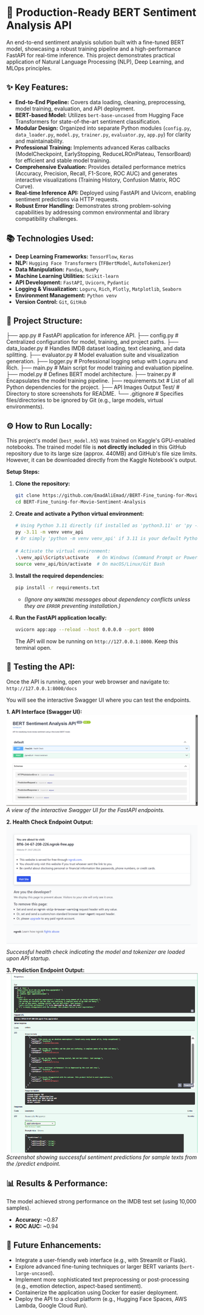 # 🚀 Production-Ready BERT Sentiment Analysis API

An end-to-end sentiment analysis solution built with a fine-tuned BERT model, showcasing a robust training pipeline and a high-performance FastAPI for real-time inference. This project demonstrates practical application of Natural Language Processing (NLP), Deep Learning, and MLOps principles.

## ✨ Key Features:

*   **End-to-End Pipeline:** Covers data loading, cleaning, preprocessing, model training, evaluation, and API deployment.
*   **BERT-based Model:** Utilizes `bert-base-uncased` from Hugging Face Transformers for state-of-the-art sentiment classification.
*   **Modular Design:** Organized into separate Python modules (`config.py`, `data_loader.py`, `model.py`, `trainer.py`, `evaluator.py`, `app.py`) for clarity and maintainability.
*   **Professional Training:** Implements advanced Keras callbacks (ModelCheckpoint, EarlyStopping, ReduceLROnPlateau, TensorBoard) for efficient and stable model training.
*   **Comprehensive Evaluation:** Provides detailed performance metrics (Accuracy, Precision, Recall, F1-Score, ROC AUC) and generates interactive visualizations (Training History, Confusion Matrix, ROC Curve).
*   **Real-time Inference API:** Deployed using FastAPI and Uvicorn, enabling sentiment predictions via HTTP requests.
*   **Robust Error Handling:** Demonstrates strong problem-solving capabilities by addressing common environmental and library compatibility challenges.

## 📚 Technologies Used:

*   **Deep Learning Frameworks:** `TensorFlow`, `Keras`
*   **NLP:** `Hugging Face Transformers` (`TFBertModel`, `AutoTokenizer`)
*   **Data Manipulation:** `Pandas`, `NumPy`
*   **Machine Learning Utilities:** `Scikit-learn`
*   **API Development:** `FastAPI`, `Uvicorn`, `Pydantic`
*   **Logging & Visualization:** `Loguru`, `Rich`, `Plotly`, `Matplotlib`, `Seaborn`
*   **Environment Management:** `Python venv`
*   **Version Control:** `Git`, `GitHub`

## 📂 Project Structure:

├── app.py                       # FastAPI application for inference API.
├── config.py                    # Centralized configuration for model, training, and project paths.
├── data_loader.py               # Handles IMDB dataset loading, text cleaning, and data splitting.
├── evaluator.py                 # Model evaluation suite and visualization generation.
├── logger.py                    # Professional logging setup with Loguru and Rich.
├── main.py                      # Main script for model training and evaluation pipeline.
├── model.py                     # Defines BERT model architecture.
├── trainer.py                   # Encapsulates the model training pipeline.
├── requirements.txt             # List of all Python dependencies for the project.
├── API Images Output Test/      # Directory to store screenshots for README.
└── .gitignore                   # Specifies files/directories to be ignored by Git (e.g., large models, virtual environments).


## ⚙️ How to Run Locally:

This project's model (`best_model.h5`) was trained on Kaggle's GPU-enabled notebooks. The trained model file is **not directly included** in this GitHub repository due to its large size (approx. 440MB) and GitHub's file size limits. However, it can be downloaded directly from the Kaggle Notebook's output.



**Setup Steps:**

1.  **Clone the repository:**
    ```bash
    git clone https://github.com/EmadAliEmad//BERT-Fine_tuning-for-Movie-Sentiment-Analysis.git
    cd BERT-Fine_tuning-for-Movie-Sentiment-Analysis
    ```

2.  **Create and activate a Python virtual environment:**
    ```bash
    # Using Python 3.11 directly (if installed as 'python3.11' or 'py -3.11')
    py -3.11 -m venv venv_api 
    # Or simply 'python -m venv venv_api' if 3.11 is your default Python.
    
    # Activate the virtual environment:
    .\venv_api\Scripts\activate   # On Windows (Command Prompt or PowerShell)
    source venv_api/bin/activate  # On macOS/Linux/Git Bash
    ```

3.  **Install the required dependencies:**
    ```bash
    pip install -r requirements.txt
    ```
    *   *(Ignore any `WARNING` messages about dependency conflicts unless they are `ERROR` preventing installation.)*

4.  **Run the FastAPI application locally:**
    ```bash
    uvicorn app:app --reload --host 0.0.0.0 --port 8000
    ```
    The API will now be running on `http://127.0.0.1:8000`. Keep this terminal open.

## 🧪 Testing the API:

Once the API is running, open your web browser and navigate to: `http://127.0.0.1:8000/docs`

You will see the interactive Swagger UI where you can test the endpoints.

**1. API Interface (Swagger UI):**
![API Interface](API%20Images%20Output%20Test/API%20Interface.png)
*A view of the interactive Swagger UI for the FastAPI endpoints.*

**2. Health Check Endpoint Output:**
![API Init](API%20Images%20Output%20Test/API%20init.png)
*Successful health check indicating the model and tokenizer are loaded upon API startup.*

**3. Prediction Endpoint Output:**
![API Result](API%20Images%20Output%20Test/API%20result.png)
*Screenshot showing successful sentiment predictions for sample texts from the /predict endpoint.*



## 📊 Results & Performance:

The model achieved strong performance on the IMDB test set (using 10,000 samples).
*   **Accuracy:** ~0.87
*   **ROC AUC:** ~0.94


## 🚀 Future Enhancements:

*   Integrate a user-friendly web interface (e.g., with Streamlit or Flask).
*   Explore advanced fine-tuning techniques or larger BERT variants (`bert-large-uncased`).
*   Implement more sophisticated text preprocessing or post-processing (e.g., emotion detection, aspect-based sentiment).
*   Containerize the application using Docker for easier deployment.
*   Deploy the API to a cloud platform (e.g., Hugging Face Spaces, AWS Lambda, Google Cloud Run).


